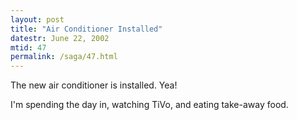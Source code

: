 ```yaml
---
layout: post
title: "Air Conditioner Installed"
datestr: June 22, 2002
mtid: 47
permalink: /saga/47.html
---
```


The new air conditioner is installed. Yea!

I'm spending the day in, watching TiVo, and eating take-away food.

